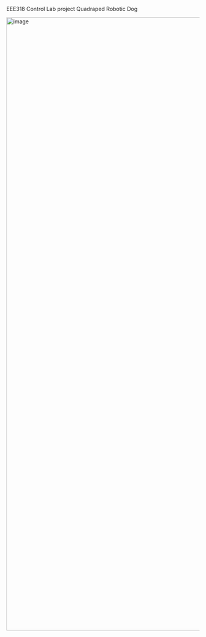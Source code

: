 EEE318 Control Lab project
Quadraped Robotic Dog


<img width="1200" height="1600" alt="image" src="https://github.com/user-attachments/assets/9f41a356-22b0-4fd3-a0a6-9709ad1e2632" />

